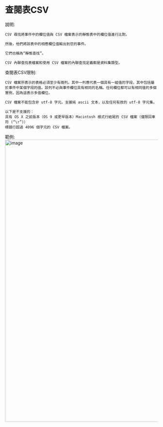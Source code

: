 查閱表CSV
===
說明:

    CSV 尋找將事件中的欄位值與 CSV 檔案表示的靜態表中的欄位值進行比對。

    然後，他們將該表中的相應欄位值輸出到您的事件。

    它們也稱為“靜態查找”。 

    CSV 內聯查找表檔案和使用 CSV 檔案的內聯查找定義都是資料集類型。

查閱表CSV限制:

    CSV 檔案所表示的表格必須至少有兩列。其中一列應代表一個具有一組值的字段，其中包括屬於事件中某個字段的值。該列不必與事件欄位具有相同的名稱。任何欄位都可以有相同值的多個實例，因為這表示多值欄位。    

    CSV 檔案不能包含非 utf-8 字元。支援純 ascii 文本，以及任何有效的 utf-8 字元集。

    以下是不支援的：
    具有 OS X 之前版本（OS 9 或更早版本）Macintosh 樣式行結尾的 CSV 檔案（僅限回車符 (“\r”)）
    標題行超過 4096 個字元的 CSV 檔案。

範例:
<img width="928" alt="image" src="https://github.com/favorite986141/jamescao/assets/125249893/587a1583-4195-467e-96c4-1f28aa3d3dc1">
